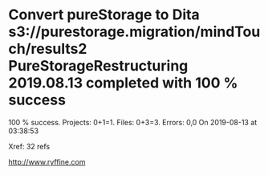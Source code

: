 # Convert pureStorage to Dita s3://purestorage.migration/mindTouch/results2 PureStorageRestructuring 2019.08.13 completed with 100 % success

100 % success. Projects: 0+1=1.  Files: 0+3=3. Errors: 0,0  On 2019-08-13 at 03:38:53

Xref: 32 refs



http://www.ryffine.com

